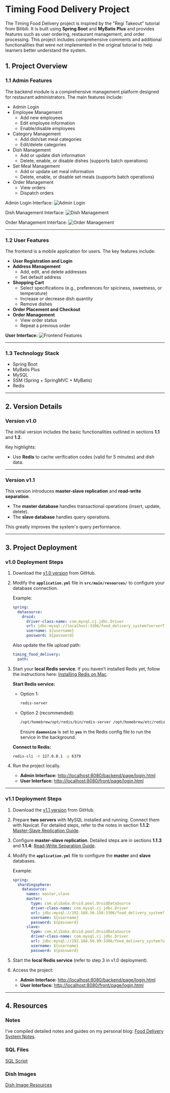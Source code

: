 # Timing Food Delivery Project

The Timing Food Delivery project is inspired by the "Regi Takeout" tutorial from Bilibili. It is built using **Spring Boot** and **MyBatis Plus** and provides features such as user ordering, restaurant management, and order processing. 
This project includes comprehensive comments and additional functionalities that were not implemented in the original tutorial to help learners better understand the system.

## 1. Project Overview

### 1.1 Admin Features

The backend module is a comprehensive management platform designed for restaurant administrators. The main features include:

- Admin Login
- Employee Management
  - Add new employees
  - Edit employee information
  - Enable/disable employees
- Category Management
  - Add dish/set meal categories
  - Edit/delete categories
- Dish Management
  - Add or update dish information
  - Delete, enable, or disable dishes (supports batch operations)
- Set Meal Management
  - Add or update set meal information
  - Delete, enable, or disable set meals (supports batch operations)
- Order Management
  - View orders
  - Dispatch orders

Admin Login Interface:
![Admin Login](https://github.com/kathy-kx/timing-food-delivery/blob/main/resources/1.png)

Dish Management Interface:
![Dish Management](https://github.com/kathy-kx/timing-food-delivery/blob/main/resources/2.png)

Order Management Interface:
![Order Management](https://github.com/kathy-kx/timing-food-delivery/blob/main/resources/3.png)

---

### 1.2 User Features

The frontend is a mobile application for users. The key features include:

- **User Registration and Login**
- **Address Management**
  - Add, edit, and delete addresses
  - Set default address
- **Shopping Cart**
  - Select specifications (e.g., preferences for spiciness, sweetness, or temperature)
  - Increase or decrease dish quantity
  - Remove dishes
- **Order Placement and Checkout**
- **Order Management**
  - View order status
  - Repeat a previous order

**User Interface:**
![Frontend Features](https://github.com/kathy-kx/timing-food-delivery/blob/main/resources/4.png)

---

### **1.3 Technology Stack**

- Spring Boot  
- MyBatis Plus  
- MySQL  
- SSM (Spring + SpringMVC + MyBatis)  
- Redis  

---

## **2. Version Details**

### **Version v1.0**  

The initial version includes the basic functionalities outlined in sections **1.1** and **1.2**.

Key highlights:

- Use **Redis** to cache verification codes (valid for 5 minutes) and dish data.

---

### **Version v1.1**  

This version introduces **master-slave replication** and **read-write separation**.

- The **master database** handles transactional operations (insert, update, delete).
- The **slave database** handles query operations.

This greatly improves the system's query performance.

---

## **3. Project Deployment**

### **v1.0 Deployment Steps**

1. Download the [v1.0 version](https://github.com/kathy-kx/timing-food-delivery/releases/tag/release_v1.0) from GitHub.

2. Modify the **`application.yml`** file in **`src/main/resources/`** to configure your database connection.

   Example:

   ```yaml
   spring:
     datasource:
       druid:
         driver-class-name: com.mysql.cj.jdbc.Driver
         url: jdbc:mysql://localhost:3306/food_delivery_system?serverTimezone=Asia/Shanghai&useUnicode=true&characterEncoding=utf-8&zeroDateTimeBehavior=convertToNull&useSSL=false&allowPublicKeyRetrieval=true
         username: ${username}
         password: ${password}
   ```

   Also update the file upload path:

   ```yaml
   timing_food_delivery:
     path: 
   ```

3. Start your **local Redis service**. If you haven’t installed Redis yet, follow the instructions here: [Installing Redis on Mac](https://blog.csdn.net/realize_dream/article/details/106227622).

   **Start Redis service:**

   - Option 1:  
     ```bash
     redis-server
     ```

   - Option 2 (recommended):  
     ```bash
     /opt/homebrew/opt/redis/bin/redis-server /opt/homebrew/etc/redis.conf
     ```

     Ensure **`daemonize`** is set to **`yes`** in the Redis config file to run the service in the background.

   **Connect to Redis:**
   ```bash
   redis-cli -h 127.0.0.1 -p 6379
   ```

4. Run the project locally.

   - **Admin Interface:** [http://localhost:8080/backend/page/login.html](http://localhost:8080/backend/page/login.html)  
   - **User Interface:** [http://localhost:8080/front/page/login.html](http://localhost:8080/front/page/login.html)

---

### **v1.1 Deployment Steps**

1. Download the [v1.1 version](https://github.com/kathy-kx/timing-food-delivery/releases/tag/release_v1.1) from GitHub.

2. Prepare **two servers** with MySQL installed and running. Connect them with Navicat. For detailed steps, refer to the notes in section **1.1.2**: [Master-Slave Replication Guide](https://kathy-kx.github.io/2023/11/18/%E7%91%9E%E5%90%89%E5%A4%96%E5%8D%96%E4%BC%98%E5%8C%9602-%E4%B8%BB%E4%BB%8E%E5%A4%8D%E5%88%B6-Nginx/).

3. Configure **master-slave replication**. Detailed steps are in sections **1.1.3** and **1.1.4**: [Read-Write Separation Guide](https://kathy-kx.github.io/2023/11/18/%E7%91%9E%E5%90%89%E5%A4%96%E5%8D%96%E4%BC%98%E5%8C%9602-%E4%B8%BB%E4%BB%8E%E5%A4%8D%E5%88%B6-Nginx/).

4. Modify the **`application.yml`** file to configure the **master** and **slave** databases.

   Example:

   ```yaml
   spring:
     shardingsphere:
       datasource:
         names: master,slave
         master:
           type: com.alibaba.druid.pool.DruidDataSource
           driver-class-name: com.mysql.cj.jdbc.Driver
           url: jdbc:mysql://192.168.50.158:3306/food_delivery_system?useUnicode=true&characterEncoding=UTF-8&useSSL=false&serverTimezone=Asia/Shanghai
           username: ${username}
           password: ${password}
         slave:
           type: com.alibaba.druid.pool.DruidDataSource
           driver-class-name: com.mysql.cj.jdbc.Driver
           url: jdbc:mysql://192.168.50.99:3306/food_delivery_system?useUnicode=true&characterEncoding=UTF-8&useSSL=false&serverTimezone=Asia/Shanghai
           username: ${username}
           password: ${password}
   ```

5. Start the **local Redis service** (refer to step 3 in v1.0 deployment).

6. Access the project:

   - **Admin Interface:** [http://localhost:8080/backend/page/login.html](http://localhost:8080/backend/page/login.html)  
   - **User Interface:** [http://localhost:8080/front/page/login.html](http://localhost:8080/front/page/login.html)

---

## **4. Resources**

### **Notes**  
I’ve compiled detailed notes and guides on my personal blog: [Food Delivery System Notes](https://kathy-kx.github.io/categories/Food-Delivery-System/).

### **SQL Files**  
[SQL Script](https://github.com/kathy-kx/timing-food-delivery/blob/main/resources/food_delivery_system.sql)

### **Dish Images**  
[Dish Image Resources](https://github.com/kathy-kx/timing-food-delivery/tree/main/resources/%E5%9B%BE%E7%89%87%E8%B5%84%E6%BA%90)